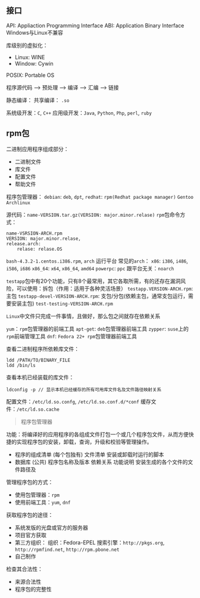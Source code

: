 ## 接口

API: Appliaction Programming Interface
ABI: Application Binary Interface
Windows与Linux不兼容

库级别的虚拟化：
- Linux: WINE
- Window: Cywin

POSIX: Portable OS

程序源代码 --> 预处理 --> 编译 --> 汇编 --> 链接

静态编译：
共享编译： `.so`


系统级开发：`C`, `C++`
应用级开发：`Java`, `Python`, `Php`, `perl`, `ruby`

## rpm包

二进制应用程序组成部分：

- 二进制文件
- 库文件
- 配置文件
- 帮助文件

程序包管理器：
`debian`: `deb`, `dpt`, 
`redhat`: `rpm(Redhat package manager)`
`Gentoo`
`Archlinux`


源代码：`name-VERSION.tar.gz(VERSION: major.minor.relase)`
`rpm`包命令方式：

```
name-VSRSION-ARCH.rpm
VERSION: major.minor.relase,
release.arch:
	relase: relase.OS
```
`bash-4.3.2-1.centos.i386.rpm`, `arch` 运行平台
常见的`arch`：
`x86`: `i386`, `i486`, `i586`, `i686`
`x86_64`: `x64`, `x86_64`, `amd64`
`powerpc`: `ppc`
跟平台无关：`noarch`

`testapp`包中有20个功能，只有8个最常用，其它各取所需，有的还存在漏洞风险，可以使用：拆包（作用：适用于各种灵活场景）
`testapp.VERSION-ARCH.rpm`: 主包
`testapp-devel-VERSION-ARCH.rpm`: 支包/分包(依赖主包，通常支包运行，需要安装主包)
`test-testing-VERSION-ARCH.rpm`

`Linux`中文件只完成一件事情，且做好，那么包之间就存在依赖关系

`yum`：`rpm`包管理器的前端工具
`apt-get`: `deb`包管理器前端工具
`zypper`: `suse`上的`rpm`前端管理工具
`dnf`: `Fedora 22+ rpm`包管理器前端工具

查看二进制程序所依赖库文件：
```
ldd /PATH/TO/BINARY_FILE
ldd /bin/ls
```
查看本机已经装载的库文件：
```
ldconfig -p // 显示本机已经缓存的所有可用库文件名及文件路径映射关系
```
配置文件：`/etc/ld.so.confg`, `/etc/ld.so.conf.d/*conf`
缓存文件：`/etc/ld.so.cache`

> 程序包管理器

功能：将编译好的应用程序的各组成文件打包一个或几个程序包文件，从而方便快捷的实现程序包的安装，卸载，查询，升级和校验等管理操作。

- 程序的组成清单 (每个包独有)
	文件清单
	安装或卸载时运行的脚本
- 数据库 (公共)
	程序包名称及版本
	依赖关系
	功能说明
	安装生成的各个文件的文件路径及


管理程序包的方式：
- 使用包管理器：`rpm`
- 使用前端工具：`yum`, `dnf`

获取程序包的途径：
- 系统发版的光盘或官方的服务器
- 项目官方获取
- 第三方组织： 
	组织：Fedora-EPEL
	搜索引擎：`http://pkgs.org`, `http://rpmfind.net`, `http://rpm.pbone.net`
- 自己制作


检查其合法性：
- 来源合法性
- 程序包的完整性

